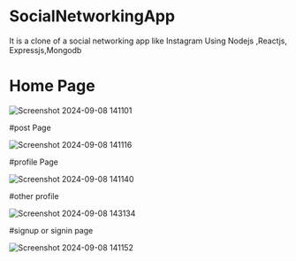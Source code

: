 # SocialNetworkingApp
It is a clone of a social networking app like Instagram Using Nodejs ,Reactjs, Expressjs,Mongodb 

# Home Page
![Screenshot 2024-09-08 141101](https://github.com/user-attachments/assets/85105450-8e4c-4063-94b5-7856099b5892)

#post Page

![Screenshot 2024-09-08 141116](https://github.com/user-attachments/assets/f2e1abdf-81ec-4832-a8d6-47e55874ad4c)

#profile Page

![Screenshot 2024-09-08 141140](https://github.com/user-attachments/assets/cf4ad96f-ccbb-4469-8c4e-ae52cc1be0c0)

#other profile

![Screenshot 2024-09-08 143134](https://github.com/user-attachments/assets/b775ed3c-76ec-4c7f-9398-01eb80f83e80)

#signup or signin page

![Screenshot 2024-09-08 141152](https://github.com/user-attachments/assets/755f3074-33ec-4531-8a2a-ba1502f6ad11)
